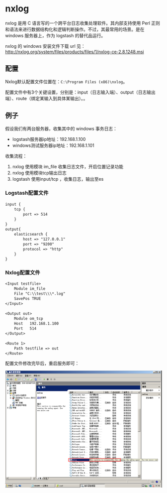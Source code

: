 # nxlog

nxlog 是用 C 语言写的一个跨平台日志收集处理软件。其内部支持使用 Perl 正则和语法来进行数据结构化和逻辑判断操作。不过，其最常用的场景。是在 windows 服务器上，作为 logstash 的替代品运行。

nxlog 的 windows 安装文件下载 url 见：
<http://nxlog.org/system/files/products/files/1/nxlog-ce-2.8.1248.msi>

## 配置

Nxlog默认配置文件位置在：`C:\Program Files (x86)\nxlog`。

配置文件中有3个关键设置，分别是：input（日志输入端）、output（日志输出端）、route（绑定某输入到具体某输出）。。

## 例子

假设我们有两台服务器，收集其中的 windows 事务日志：

* logstash服务器ip地址：192.168.1.100
* windows测试服务器ip地址：192.168.1.101

收集流程：

1. nxlog 使用模块 im_file 收集日志文件，开启位置记录功能
2. nxlog 使用模块tcp输出日志
3. logstash 使用input/tcp ，收集日志，输出至es

### Logstash配置文件

```
input {
    tcp {
        port => 514
    }
}
output{
    elasticsearch {
        host => "127.0.0.1"
        port => "9200"
        protocol => "http"
    }
}
```

### Nxlog配置文件

```
<Input testfile>
    Module im_file
    File "C:\\test\\\*.log"
    SavePos TRUE
</Input>

<Output out>
    Module om_tcp
    Host   192.168.1.100
    Port   514
</Output>

<Route 1>
    Path testfile => out
</Route>
```

配置文件修改完毕后，重启服务即可：

![](../images/nxlog.png)
